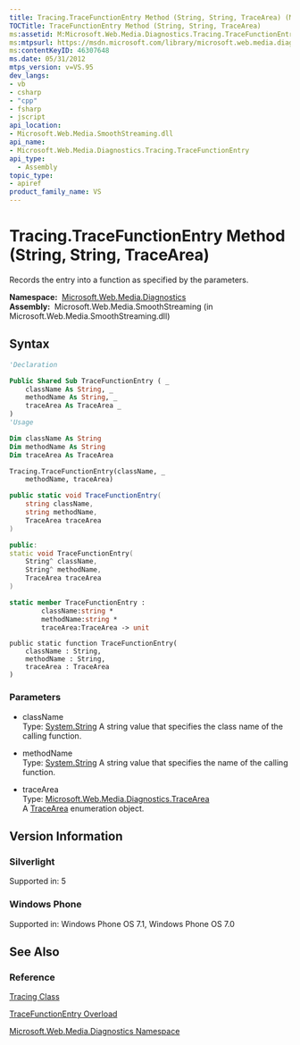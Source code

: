 ```yaml
---
title: Tracing.TraceFunctionEntry Method (String, String, TraceArea) (Microsoft.Web.Media.Diagnostics)
TOCTitle: TraceFunctionEntry Method (String, String, TraceArea)
ms:assetid: M:Microsoft.Web.Media.Diagnostics.Tracing.TraceFunctionEntry(System.String,System.String,Microsoft.Web.Media.Diagnostics.TraceArea)
ms:mtpsurl: https://msdn.microsoft.com/library/microsoft.web.media.diagnostics.tracing.tracefunctionentry(v=VS.95)
ms:contentKeyID: 46307648
ms.date: 05/31/2012
mtps_version: v=VS.95
dev_langs:
- vb
- csharp
- "cpp"
- fsharp
- jscript
api_location:
- Microsoft.Web.Media.SmoothStreaming.dll
api_name:
- Microsoft.Web.Media.Diagnostics.Tracing.TraceFunctionEntry
api_type:
  - Assembly
topic_type:
- apiref
product_family_name: VS
---
```


# Tracing.TraceFunctionEntry Method (String, String, TraceArea)

Records the entry into a function as specified by the parameters.

**Namespace:**  [Microsoft.Web.Media.Diagnostics](microsoft-web-media-diagnostics-namespace_1.md)  
**Assembly:**  Microsoft.Web.Media.SmoothStreaming (in Microsoft.Web.Media.SmoothStreaming.dll)

## Syntax

```vb
'Declaration

Public Shared Sub TraceFunctionEntry ( _
    className As String, _
    methodName As String, _
    traceArea As TraceArea _
)
'Usage

Dim className As String
Dim methodName As String
Dim traceArea As TraceArea

Tracing.TraceFunctionEntry(className, _
    methodName, traceArea)
```

```csharp
public static void TraceFunctionEntry(
    string className,
    string methodName,
    TraceArea traceArea
)
```

```cpp
public:
static void TraceFunctionEntry(
    String^ className, 
    String^ methodName, 
    TraceArea traceArea
)
```

``` fsharp
static member TraceFunctionEntry : 
        className:string * 
        methodName:string * 
        traceArea:TraceArea -> unit 
```

```jscript
public static function TraceFunctionEntry(
    className : String, 
    methodName : String, 
    traceArea : TraceArea
)
```

### Parameters

  - className  
    Type: [System.String](https://msdn.microsoft.com/library/s1wwdcbf\(v=vs.95\))  
    A string value that specifies the class name of the calling function.

<!-- end list -->

  - methodName  
    Type: [System.String](https://msdn.microsoft.com/library/s1wwdcbf\(v=vs.95\))  
    A string value that specifies the name of the calling function.

<!-- end list -->

  - traceArea  
    Type: [Microsoft.Web.Media.Diagnostics.TraceArea](tracearea-enumeration-microsoft-web-media-diagnostics_1.md)  
    A [TraceArea](tracearea-enumeration-microsoft-web-media-diagnostics_1.md) enumeration object.

## Version Information

### Silverlight

Supported in: 5  

### Windows Phone

Supported in: Windows Phone OS 7.1, Windows Phone OS 7.0  

## See Also

### Reference

[Tracing Class](tracing-class-microsoft-web-media-diagnostics_1.md)

[TraceFunctionEntry Overload](tracing-tracefunctionentry-method-microsoft-web-media-diagnostics_1.md)

[Microsoft.Web.Media.Diagnostics Namespace](microsoft-web-media-diagnostics-namespace_1.md)
